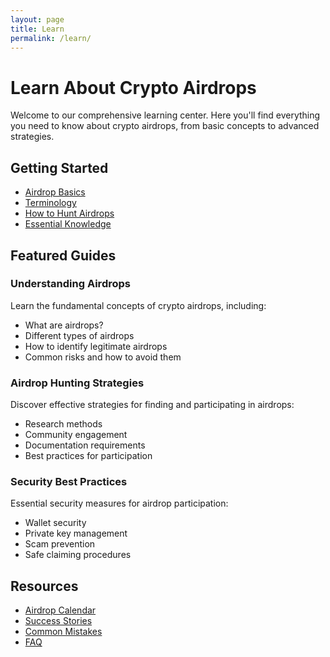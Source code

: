 ```yaml
---
layout: page
title: Learn
permalink: /learn/
---
```


# Learn About Crypto Airdrops

Welcome to our comprehensive learning center. Here you'll find everything you need to know about crypto airdrops, from basic concepts to advanced strategies.

## Getting Started

- [Airdrop Basics](/learn/basics)
- [Terminology](/learn/terminology)
- [How to Hunt Airdrops](/learn/hunting)
- [Essential Knowledge](/learn/essential)

## Featured Guides

### Understanding Airdrops
Learn the fundamental concepts of crypto airdrops, including:
- What are airdrops?
- Different types of airdrops
- How to identify legitimate airdrops
- Common risks and how to avoid them

### Airdrop Hunting Strategies
Discover effective strategies for finding and participating in airdrops:
- Research methods
- Community engagement
- Documentation requirements
- Best practices for participation

### Security Best Practices
Essential security measures for airdrop participation:
- Wallet security
- Private key management
- Scam prevention
- Safe claiming procedures

## Resources

- [Airdrop Calendar](/calendar)
- [Success Stories](/success-stories)
- [Common Mistakes](/common-mistakes)
- [FAQ](/faq) 